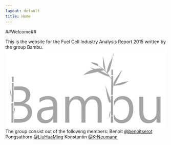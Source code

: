 ```yaml
---
layout: default
title: Home
---
```

##Welcome##

This is the website for the Fuel Cell Industry Analysis Report 2015 written by the group Bambu.
<img src="images/Logo.jpg" alt="logo">
The group consist out of the following members:
Benoit <a href="https://github.com/benoitserot" class="user-mention">@benoitserot</a>
Pongsathorn <a href="https://github.com/LiuHuaMing" class="user-mention">@LiuHuaMing</a>
Konstantin <a href="https://github.com/K-Neumann" class="user-mention">@K-Neumann</a>
